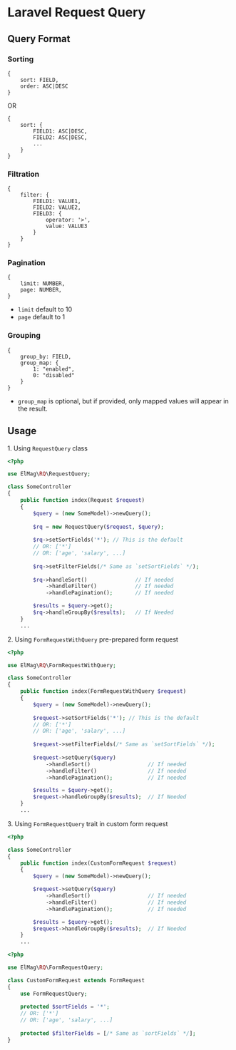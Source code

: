 # Laravel Request Query

## Query Format

### Sorting

```
{
    sort: FIELD,
    order: ASC|DESC
}
```

OR

```
{
    sort: {
        FIELD1: ASC|DESC,
        FIELD2: ASC|DESC,
        ...
    }
}
```


### Filtration

```
{
    filter: {
        FIELD1: VALUE1,
        FIELD2: VALUE2,
        FIELD3: {
            operator: '>',
            value: VALUE3
        }
    }
}
```

### Pagination

```
{
    limit: NUMBER,
    page: NUMBER,
}
```

* `limit` default to 10
* `page` default to 1

### Grouping

```
{
    group_by: FIELD,
    group_map: {
        1: "enabled",
        0: "disabled"
    }
}
```

* `group_map` is optional, but if provided, only mapped values will appear in the result.

## Usage

1\. Using `RequestQuery` class

```php
<?php

use ElMag\RQ\RequestQuery;

class SomeController
{
    public function index(Request $request)
    {
        $query = (new SomeModel)->newQuery();
        
        $rq = new RequestQuery($request, $query);
        
        $rq->setSortFields('*'); // This is the default
        // OR: ['*']
        // OR: ['age', 'salary', ...]
        
        $rq->setFilterFields(/* Same as `setSortFields` */);
        
        $rq->handleSort()               // If needed
            ->handleFilter()            // If needed
            ->handlePagination();       // If needed

        $results = $query->get();
        $rq->handleGroupBy($results);   // If Needed
    }
    ...
```

2\. Using `FormRequestWithQuery` pre-prepared form request

```php
<?php

use ElMag\RQ\FormRequestWithQuery;

class SomeController
{
    public function index(FormRequestWithQuery $request)
    {
        $query = (new SomeModel)->newQuery();
        
        $request->setSortFields('*'); // This is the default
        // OR: ['*']
        // OR: ['age', 'salary', ...]
        
        $request->setFilterFields(/* Same as `setSortFields` */);
        
        $request->setQuery($query)
            ->handleSort()                  // If needed
            ->handleFilter()                // If needed
            ->handlePagination();           // If needed

        $results = $query->get();
        $request->handleGroupBy($results);  // If Needed
    }
    ...
```

3\. Using `FormRequestQuery` trait in custom form request

```php
<?php

class SomeController
{
    public function index(CustomFormRequest $request)
    {
        $query = (new SomeModel)->newQuery();

        $request->setQuery($query)
            ->handleSort()                  // If needed
            ->handleFilter()                // If needed
            ->handlePagination();           // If needed

        $results = $query->get();
        $request->handleGroupBy($results);  // If Needed
    }
    ...
```

```php
<?php

use ElMag\RQ\FormRequestQuery;

class CustomFormRequest extends FormRequest
{
    use FormRequestQuery;
    
    protected $sortFields = '*';
    // OR: ['*']
    // OR: ['age', 'salary', ...]
    
    protected $filterFields = [/* Same as `sortFields` */];
}
```